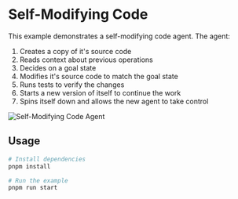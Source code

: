 # Self-Modifying Code

This example demonstrates a self-modifying code agent. The agent:

1. Creates a copy of it's source code
2. Reads context about previous operations
3. Decides on a goal state
4. Modifies it's source code to match the goal state
5. Runs tests to verify the changes
6. Starts a new version of itself to continue the work
7. Spins itself down and allows the new agent to take control

![Self-Modifying Code Agent](https://card-images.netrunnerdb.com/v2/large/03046.jpg)

## Usage

```bash
# Install dependencies
pnpm install

# Run the example
pnpm run start
```
